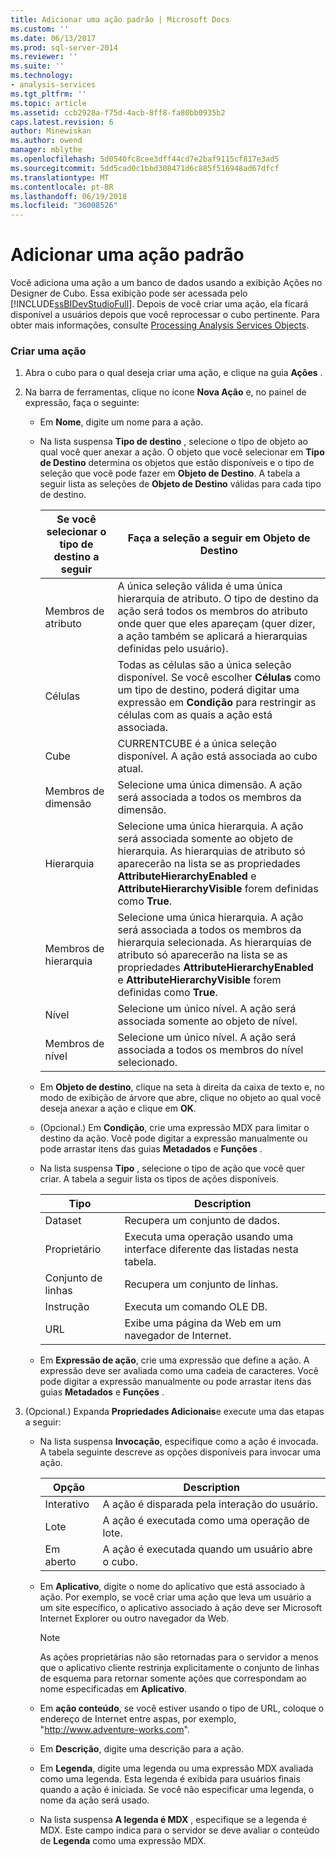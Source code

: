 ```yaml
---
title: Adicionar uma ação padrão | Microsoft Docs
ms.custom: ''
ms.date: 06/13/2017
ms.prod: sql-server-2014
ms.reviewer: ''
ms.suite: ''
ms.technology:
- analysis-services
ms.tgt_pltfrm: ''
ms.topic: article
ms.assetid: ccb2928a-f75d-4acb-8ff8-fa80bb0935b2
caps.latest.revision: 6
author: Minewiskan
ms.author: owend
manager: mblythe
ms.openlocfilehash: 5d0540fc8cee3dff44cd7e2baf9115cf817e3ad5
ms.sourcegitcommit: 5dd5cad0c1bbd308471d6c885f516948ad67dfcf
ms.translationtype: MT
ms.contentlocale: pt-BR
ms.lasthandoff: 06/19/2018
ms.locfileid: "36008526"
---
```

# <a name="add-a-standard-action"></a>Adicionar uma ação padrão
  Você adiciona uma ação a um banco de dados usando a exibição Ações no Designer de Cubo. Essa exibição pode ser acessada pelo [!INCLUDE[ssBIDevStudioFull](../../includes/ssbidevstudiofull-md.md)]. Depois de você criar uma ação, ela ficará disponível a usuários depois que você reprocessar o cubo pertinente. Para obter mais informações, consulte [Processing Analysis Services Objects](processing-analysis-services-objects.md).  
  
### <a name="to-create-an-action"></a>Criar uma ação  
  
1.  Abra o cubo para o qual deseja criar uma ação, e clique na guia **Ações** .  
  
2.  Na barra de ferramentas, clique no ícone **Nova Ação** e, no painel de expressão, faça o seguinte:  
  
    -   Em **Nome**, digite um nome para a ação.  
  
    -   Na lista suspensa **Tipo de destino** , selecione o tipo de objeto ao qual você quer anexar a ação. O objeto que você selecionar em **Tipo de Destino** determina os objetos que estão disponíveis e o tipo de seleção que você pode fazer em **Objeto de Destino**. A tabela a seguir lista as seleções de **Objeto de Destino** válidas para cada tipo de destino.  
  
        |Se você selecionar o tipo de destino a seguir|Faça a seleção a seguir em Objeto de Destino|  
        |---------------------------------------------|---------------------------------------------------|  
        |Membros de atributo|A única seleção válida é uma única hierarquia de atributo. O tipo de destino da ação será todos os membros do atributo onde quer que eles apareçam (quer dizer, a ação também se aplicará a hierarquias definidas pelo usuário).|  
        |Células|Todas as células são a única seleção disponível. Se você escolher **Células** como um tipo de destino, poderá digitar uma expressão em **Condição** para restringir as células com as quais a ação está associada.|  
        |Cube|CURRENTCUBE é a única seleção disponível. A ação está associada ao cubo atual.|  
        |Membros de dimensão|Selecione uma única dimensão. A ação será associada a todos os membros da dimensão.|  
        |Hierarquia|Selecione uma única hierarquia. A ação será associada somente ao objeto de hierarquia. As hierarquias de atributo só aparecerão na lista se as propriedades **AttributeHierarchyEnabled** e **AttributeHierarchyVisible** forem definidas como **True**.|  
        |Membros de hierarquia|Selecione uma única hierarquia. A ação será associada a todos os membros da hierarquia selecionada. As hierarquias de atributo só aparecerão na lista se as propriedades **AttributeHierarchyEnabled** e **AttributeHierarchyVisible** forem definidas como **True**.|  
        |Nível|Selecione um único nível. A ação será associada somente ao objeto de nível.|  
        |Membros de nível|Selecione um único nível. A ação será associada a todos os membros do nível selecionado.|  
  
    -   Em **Objeto de destino**, clique na seta à direita da caixa de texto e, no modo de exibição de árvore que abre, clique no objeto ao qual você deseja anexar a ação e clique em **OK**.  
  
    -   (Opcional.) Em **Condição**, crie uma expressão MDX para limitar o destino da ação. Você pode digitar a expressão manualmente ou pode arrastar itens das guias **Metadados** e **Funções** .  
  
    -   Na lista suspensa **Tipo** , selecione o tipo de ação que você quer criar. A tabela a seguir lista os tipos de ações disponíveis.  
  
        |Tipo|Description|  
        |----------|-----------------|  
        |Dataset|Recupera um conjunto de dados.|  
        |Proprietário|Executa uma operação usando uma interface diferente das listadas nesta tabela.|  
        |Conjunto de linhas|Recupera um conjunto de linhas.|  
        |Instrução|Executa um comando OLE DB.|  
        |URL|Exibe uma página da Web em um navegador de Internet.|  
  
    -   Em **Expressão de ação**, crie uma expressão que define a ação. A expressão deve ser avaliada como uma cadeia de caracteres. Você pode digitar a expressão manualmente ou pode arrastar itens das guias **Metadados** e **Funções** .  
  
3.  (Opcional.) Expanda **Propriedades Adicionais**e execute uma das etapas a seguir:  
  
    -   Na lista suspensa **Invocação**, especifique como a ação é invocada. A tabela seguinte descreve as opções disponíveis para invocar uma ação.  
  
        |Opção|Description|  
        |------------|-----------------|  
        |Interativo|A ação é disparada pela interação do usuário.|  
        |Lote|A ação é executada como uma operação de lote.|  
        |Em aberto|A ação é executada quando um usuário abre o cubo.|  
  
    -   Em **Aplicativo**, digite o nome do aplicativo que está associado à ação. Por exemplo, se você criar uma ação que leva um usuário a um site específico, o aplicativo associado à ação deve ser Microsoft Internet Explorer ou outro navegador da Web.  
  
        > [!NOTE]  
        >  As ações proprietárias não são retornadas para o servidor a menos que o aplicativo cliente restrinja explicitamente o conjunto de linhas de esquema para retornar somente ações que correspondam ao nome especificadas em **Aplicativo**.  
  
    -   Em **ação conteúdo**, se você estiver usando o tipo de URL, coloque o endereço de Internet entre aspas, por exemplo, "http://www.adventure-works.com".  
  
    -   Em **Descrição**, digite uma descrição para a ação.  
  
    -   Em **Legenda**, digite uma legenda ou uma expressão MDX avaliada como uma legenda. Esta legenda é exibida para usuários finais quando a ação é iniciada. Se você não especificar uma legenda, o nome da ação será usado.  
  
    -   Na lista suspensa **A legenda é MDX** , especifique se a legenda é MDX. Este campo indica para o servidor se deve avaliar o conteúdo de **Legenda** como uma expressão MDX.  
  
  